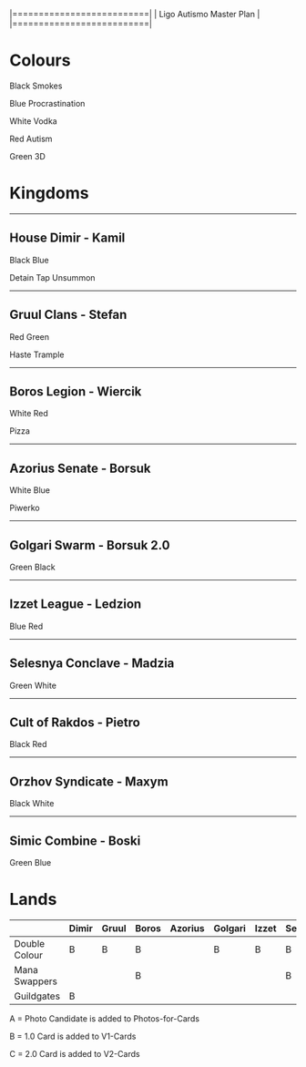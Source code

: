 |==========================|
| Ligo Autismo Master Plan |
|==========================|

Colours
==========

Black	Smokes

Blue	Procrastination

White	Vodka

Red	Autism

Green	3D


Kingdoms
==========

----------
House Dimir - Kamil
----------
Black
Blue

Detain
Tap
Unsummon

----------
Gruul Clans - Stefan
----------
Red
Green

Haste
Trample

----------
Boros Legion - Wiercik
----------
White
Red

Pizza

----------
Azorius Senate - Borsuk
----------
White
Blue

Piwerko

----------
Golgari Swarm - Borsuk 2.0
----------
Green
Black

----------
Izzet League - Ledzion
----------
Blue
Red

----------
Selesnya Conclave - Madzia
----------
Green
White

----------
Cult of Rakdos - Pietro
----------
Black
Red

----------
Orzhov Syndicate - Maxym
----------
Black
White

----------
Simic Combine - Boski
----------
Green
Blue

Lands
==========

|   			      |Dimir	|Gruul	|Boros	|Azorius	|Golgari	|Izzet	|Selesnya	|Rakdos	|Orzov	|Simic	|
|---			      |---	  |---	  |---	  |---		  |---		  |---	  |---		  |---	  |---	  |---	  |
|Double Colour	|B   	  |B   	  |B   	  |   		  |B   		  |B   	  |B   		  |B   	  |   	  |B   	  |
|Mana Swappers	|   	  |   	  |B   	  |   		  |   		  |   	  |B   		  |   	  |   	  |B   	  |
|Guildgates		  |B   	  |   	  |   	  |   		  |   		  |   	  |   		  |   	  |   	  |   	  |

A = Photo Candidate is added to Photos-for-Cards

B = 1.0 Card is added to V1-Cards

C = 2.0 Card is added to V2-Cards
